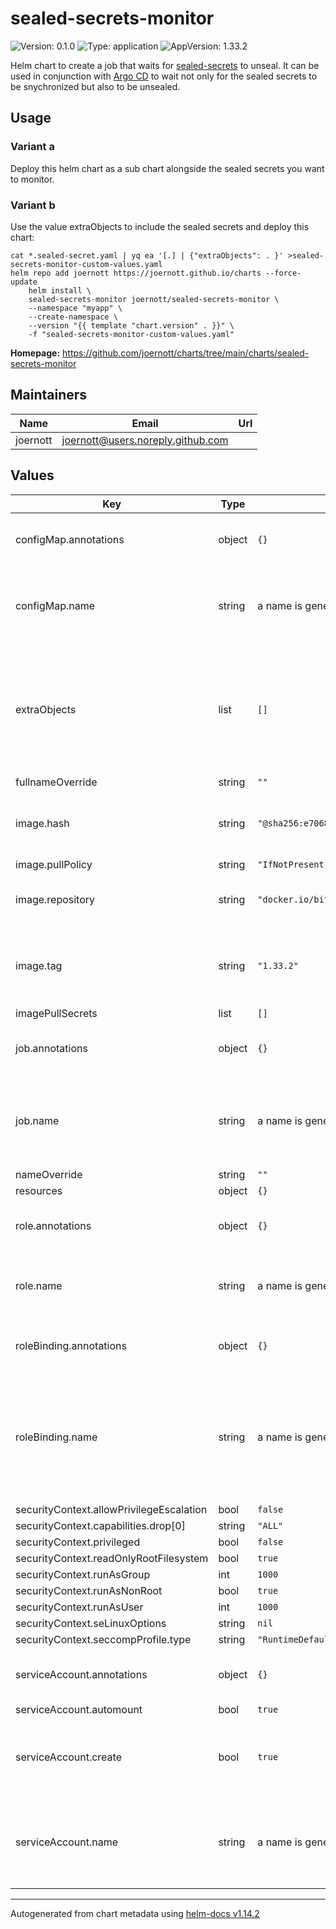 # sealed-secrets-monitor

![Version: 0.1.0](https://img.shields.io/badge/Version-0.1.0-informational?style=flat-square) ![Type: application](https://img.shields.io/badge/Type-application-informational?style=flat-square) ![AppVersion: 1.33.2](https://img.shields.io/badge/AppVersion-1.33.2-informational?style=flat-square)

Helm chart to create a job that waits for [sealed-secrets](https://github.com/bitnami-labs/sealed-secrets) to unseal.
It can be used in conjunction with [Argo CD](https://argo-cd.readthedocs.io/en/stable/) to wait not only for the
sealed secrets to be snychronized but also to be unsealed.

## Usage

### Variant a

Deploy this helm chart as a sub chart alongside the sealed secrets you want to monitor.

### Variant b
Use the value extraObjects to include the sealed secrets and deploy this chart:
```
cat *.sealed-secret.yaml | yq ea '[.] | {"extraObjects": . }' >sealed-secrets-monitor-custom-values.yaml
helm repo add joernott https://joernott.github.io/charts --force-update
    helm install \
    sealed-secrets-monitor joernott/sealed-secrets-monitor \
    --namespace "myapp" \
    --create-namespace \
    --version "{{ template "chart.version" . }}" \
    -f "sealed-secrets-monitor-custom-values.yaml"
```

**Homepage:** <https://github.com/joernott/charts/tree/main/charts/sealed-secrets-monitor>

## Maintainers

| Name | Email | Url |
| ---- | ------ | --- |
| joernott | <joernott@users.noreply.github.com> |  |

## Values

| Key | Type | Default | Description |
|-----|------|---------|-------------|
| configMap.annotations | object | `{}` | Annotations to add to the config map |
| configMap.name | string | a name is generated using the fullname template | The name of the config map storing the env var and script. |
| extraObjects | list | `[]` | Array of extra K8s manifests to deploy # Note: Supports use of custom Helm templates |
| fullnameOverride | string | `""` |  |
| image.hash | string | `"@sha256:e706851b19c0c4e668614b7c5a6b0c5bbcfbe7fb73f5d999250e0da8bfff42c6"` | Hash of the specific container image for that version |
| image.pullPolicy | string | `"IfNotPresent"` |  |
| image.repository | string | `"docker.io/bitnami/kubectl"` | Container image containing kubectl |
| image.tag | string | `"1.33.2"` | Version of the container image containing kubectl |
| imagePullSecrets | list | `[]` |  |
| job.annotations | object | `{}` | Annotations to add to the config map |
| job.name | string | a name is generated using the fullname template | The name of the monitoring job waiting for sealed secrets to unpack. |
| nameOverride | string | `""` |  |
| resources | object | `{}` |  |
| role.annotations | object | `{}` | Annotations to add to the config map |
| role.name | string | a name is generated using the fullname template | The name of the role granted top the service account. |
| roleBinding.annotations | object | `{}` | Annotations to add to the config map |
| roleBinding.name | string | a name is generated using the fullname template | The name of the role binding specifying the permissions needed by the monitoring job. |
| securityContext.allowPrivilegeEscalation | bool | `false` |  |
| securityContext.capabilities.drop[0] | string | `"ALL"` |  |
| securityContext.privileged | bool | `false` |  |
| securityContext.readOnlyRootFilesystem | bool | `true` |  |
| securityContext.runAsGroup | int | `1000` |  |
| securityContext.runAsNonRoot | bool | `true` |  |
| securityContext.runAsUser | int | `1000` |  |
| securityContext.seLinuxOptions | string | `nil` |  |
| securityContext.seccompProfile.type | string | `"RuntimeDefault"` |  |
| serviceAccount.annotations | object | `{}` | Annotations to add to the service account |
| serviceAccount.automount | bool | `true` |  |
| serviceAccount.create | bool | `true` | Specifies whether a service account should be created |
| serviceAccount.name | string | a name is generated using the fullname template | The name of the service account used for the monitoring job. |

----------------------------------------------
Autogenerated from chart metadata using [helm-docs v1.14.2](https://github.com/norwoodj/helm-docs/releases/v1.14.2)
